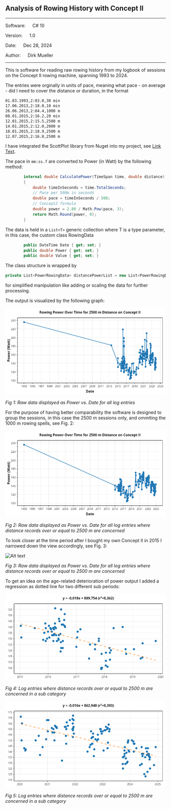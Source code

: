 ## Analysis of Rowing History with Concept II
**********************************************
Software:	&emsp;	C# 10

Version: &emsp;   	1.0

Date: 	&emsp;		Dec 28, 2024

Author:	&emsp;		Dirk Mueller
**********************************************
This is software for reading raw rowing history from my logbook of sessions on the Concept II rowing machine, spanning 1993 to 2024.  

The entries were orginally in units of pace, meaning what pace - on average - did I need to cover the distance or duration, in the format

    01.03.1993,2:03.0,30 min
    17.06.2013,2:18.0,10 min
    26.06.2013,2:04.4,1000 m
    08.01.2015,2:16.2,20 min
    12.01.2015,2:15.5,2500 m
    14.01.2015,2:12.0,2000 m
    18.01.2015,2:18.9,2500 m
    12.07.2015,2:16.0,2500 m

I have integrated the ScottPlot library from Nuget into my project, see [Link Text](https://scottplot.net/ "Scott plot utility").  

The pace in `mm:ss.f` are converted to Power (in Watt) by the following method:

```csharp        
        internal double CalculatePower(TimeSpan time, double distance)
        {
            double timeInSeconds = time.TotalSeconds;
            // Pace per 500m in seconds
            double pace = timeInSeconds / 500;
            // Concept2 formula
            double power = 2.80 / Math.Pow(pace, 3);
            return Math.Round(power, 0);
        }
```

The data is held in a `List<T>` generic collection where T is a type parameter, in this case, the custom class RowingData

```csharp  
        public DateTime Date { get; set; }
        public double Power { get; set; }
        public double Value { get; set; }
```

The class structure is wrapped by 

```csharp  
private List<PowerRowingData> distancePowerList = new List<PowerRowingData>()
```
for simplified manipulation like adding or scaling the data for further processing.

The output is visualized by the following graph:  

![Alt text](/RowingHistory/Images/power.png) 

*Fig 1: Raw data displayed as Power vs. Date for all log entries*

For the purpose of having better comparability the software is designed to group the sessions, in this case 
the 2500 m sessions only, and ommiting the 1000 m rowing spells, see Fig. 2: 

![Alt text](/RowingHistory/Images/power_no_less_than_2500m.png)

*Fig 2: Raw data displayed as Power vs. Date for all log entries where distance records over or equal to 2500 m are concerned*

To look closer at the time period after I bought my own Concept II in 2015 I narrowed down the view accordingly, see Fig. 3:  

![Alt text](/RowingHistory/Images/power_no_less_than_2500m_wo_1993.png)

*Fig 3: Raw data displayed as Power vs. Date for all log entries where distance records over or equal to 2500 m are concerned*

To get an idea on the age-related deterioration of power output I added a regression as dotted line for two different sub periods:

![Alt text](/RowingHistory/Images/power_no_less_than_2500m_regression_early.png)

*Fig 4: Log entries where distance records over or equal to 2500 m are concerned in a sub category*

![Alt text](/RowingHistory/Images/power_no_less_than_2500m_regression_late.png)

*Fig 5: Log entries where distance records over or equal to 2500 m are concerned in a sub category*